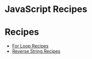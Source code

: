 # JavaScript Recipes

# Recipes

* [For Loop Recipes](https://github.com/john-azzaro/JavaScript_Recipes/blob/master/loops.js)
* [Reverse String Recipes](https://github.com/john-azzaro/JavaScript_Recipes/blob/master/reverseString.js)


